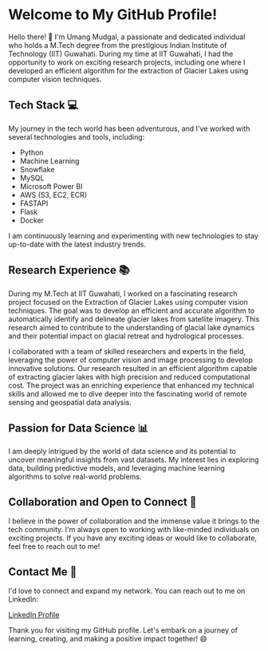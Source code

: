 # Welcome to My GitHub Profile!

Hello there! 👋 I'm Umang Mudgal, a passionate and dedicated individual who holds a M.Tech degree from the prestigious Indian Institute of Technology (IIT) Guwahati. During my time at IIT Guwahati, I had the opportunity to work on exciting research projects, including one where I developed an efficient algorithm for the extraction of Glacier Lakes using computer vision techniques.

## Tech Stack 💻

My journey in the tech world has been adventurous, and I've worked with several technologies and tools, including:

- Python
- Machine Learning
- Snowflake
- MySQL
- Microsoft Power BI
- AWS (S3, EC2, ECR)
- FASTAPI
- Flask
- Docker

I am continuously learning and experimenting with new technologies to stay up-to-date with the latest industry trends.

## Research Experience 📚

During my M.Tech at IIT Guwahati, I worked on a fascinating research project focused on the Extraction of Glacier Lakes using computer vision techniques. The goal was to develop an efficient and accurate algorithm to automatically identify and delineate glacier lakes from satellite imagery. This research aimed to contribute to the understanding of glacial lake dynamics and their potential impact on glacial retreat and hydrological processes.

I collaborated with a team of skilled researchers and experts in the field, leveraging the power of computer vision and image processing to develop innovative solutions. Our research resulted in an efficient algorithm capable of extracting glacier lakes with high precision and reduced computational cost. The project was an enriching experience that enhanced my technical skills and allowed me to dive deeper into the fascinating world of remote sensing and geospatial data analysis.

## Passion for Data Science 📊

I am deeply intrigued by the world of data science and its potential to uncover meaningful insights from vast datasets. My interest lies in exploring data, building predictive models, and leveraging machine learning algorithms to solve real-world problems.

## Collaboration and Open to Connect 🤝

I believe in the power of collaboration and the immense value it brings to the tech community. I'm always open to working with like-minded individuals on exciting projects. If you have any exciting ideas or would like to collaborate, feel free to reach out to me!

## Contact Me 📧

I'd love to connect and expand my network. You can reach out to me on LinkedIn:

[LinkedIn Profile](https://www.linkedin.com/in/umang-mudgal)

Thank you for visiting my GitHub profile. Let's embark on a journey of learning, creating, and making a positive impact together! 😄
